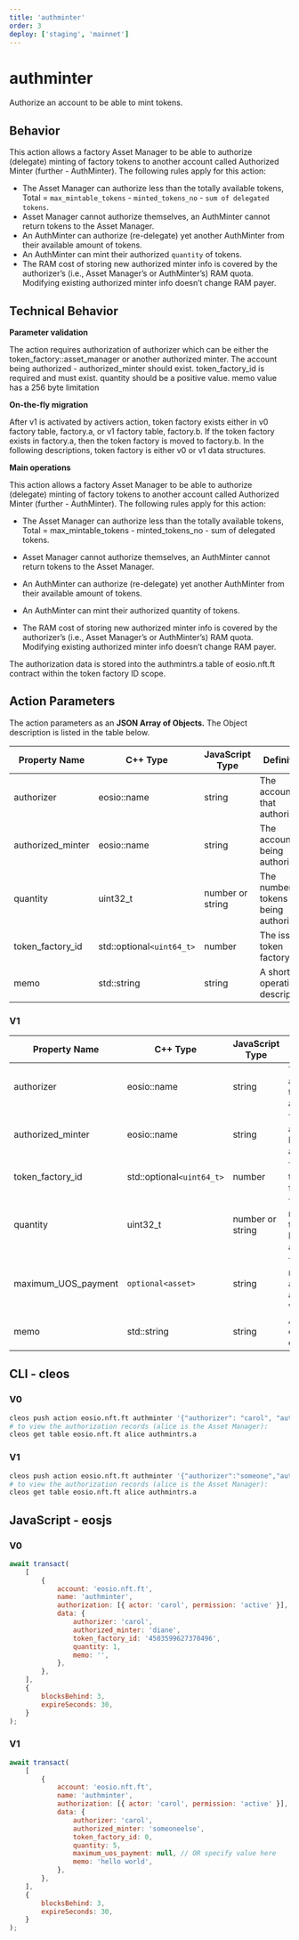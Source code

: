 ```yaml
---
title: 'authminter'
order: 3
deploy: ['staging', 'mainnet']
---
```


# authminter

Authorize an account to be able to mint tokens.

## Behavior

This action allows a factory Asset Manager to be able to authorize (delegate) minting of factory tokens to another account called Authorized Minter (further - AuthMinter). The following rules apply for this action:

-   The Asset Manager can authorize less than the totally available tokens, Total = `max_mintable_tokens` - `minted_tokens_no` - `sum of delegated tokens`.
-   Asset Manager cannot authorize themselves, an AuthMinter cannot return tokens to the Asset Manager.
-   An AuthMinter can authorize (re-delegate) yet another AuthMinter from their available amount of tokens.
-   An AuthMinter can mint their authorized `quantity` of tokens.
-   The RAM cost of storing new authorized minter info is covered by the authorizer’s (i.e., Asset Manager’s or AuthMinter’s) RAM quota. Modifying existing authorized minter info doesn’t change RAM payer.

## Technical Behavior

**Parameter validation**

The action requires authorization of authorizer which can be either the token_factory::asset_manager or another authorized minter. The account being authorized - authorized_minter should exist. token_factory_id is required and must exist. quantity should be a positive value. memo value has a 256 byte limitation

**On-the-fly migration**

After v1 is activated by activers action, token factory exists either in v0 factory table, factory.a, or v1 factory table, factory.b.
If the token factory exists in factory.a, then the token factory is moved to factory.b.
In the following descriptions, token factory is either v0 or v1 data structures.

**Main operations**

This action allows a factory Asset Manager to be able to authorize (delegate) minting of factory tokens to another account called Authorized Minter (further - AuthMinter). The following rules apply for this action:

-   The Asset Manager can authorize less than the totally available tokens, Total = max_mintable_tokens - minted_tokens_no - sum of delegated tokens.

-   Asset Manager cannot authorize themselves, an AuthMinter cannot return tokens to the Asset Manager.

-   An AuthMinter can authorize (re-delegate) yet another AuthMinter from their available amount of tokens.

-   An AuthMinter can mint their authorized quantity of tokens.

-   The RAM cost of storing new authorized minter info is covered by the authorizer’s (i.e., Asset Manager’s or AuthMinter’s) RAM quota. Modifying existing authorized minter info doesn’t change RAM payer.

The authorization data is stored into the authmintrs.a table of eosio.nft.ft contract within the token factory ID scope.

## Action Parameters

The action parameters as an **JSON Array of Objects.** The Object description is listed in the table below.

| Property Name     | C++ Type                  | JavaScript Type  | Definition                            |
| ----------------- | ------------------------- | ---------------- | ------------------------------------- |
| authorizer        | eosio::name               | string           | The account that authorizes           |
| authorized_minter | eosio::name               | string           | The account being authorized          |
| quantity          | uint32_t                  | number or string | The number of tokens being authorized |
| token_factory_id  | std::optional`<uint64_t>` | number           | The issuing token factory ID          |
| memo              | std::string               | string           | A short operation description.        |

### V1

| Property Name       | C++ Type                  | JavaScript Type  | Definition                                 |
| ------------------- | ------------------------- | ---------------- | ------------------------------------------ |
| authorizer          | eosio::name               | string           | The account that authorizes                |
| authorized_minter   | eosio::name               | string           | The account being authorized               |
| token_factory_id    | std::optional`<uint64_t>` | number           | The issuing token factory ID               |
| quantity            | uint32_t                  | number or string | The number of tokens being authorized      |
| maximum_UOS_payment | `optional<asset>`         | string           | The maximum amount the authorizer will pay |
| memo                | std::string               | string           | A short operation description.             |

## CLI - cleos

### V0

```bash
cleos push action eosio.nft.ft authminter '{"authorizer": "carol", "authorized_minter": "diane", "token_factory_id": "4503599627370496", "quantity": "1", "memo": ""}' - carol@active
# to view the authorization records (alice is the Asset Manager):
cleos get table eosio.nft.ft alice authmintrs.a
```

### V1

```bash
cleos push action eosio.nft.ft authminter '{"authorizer":"someone","authorized_minter":"someoneelse","token_factory_id":0,"quantity":5,"maximum_uos_payment":null,"memo":"hello world"}' - carol@active
# to view the authorization records (alice is the Asset Manager):
cleos get table eosio.nft.ft alice authmintrs.a
```

## JavaScript - eosjs

### V0

```js
await transact(
    [
        {
            account: 'eosio.nft.ft',
            name: 'authminter',
            authorization: [{ actor: 'carol', permission: 'active' }],
            data: {
                authorizer: 'carol',
                authorized_minter: 'diane',
                token_factory_id: '4503599627370496',
                quantity: 1,
                memo: '',
            },
        },
    ],
    {
        blocksBehind: 3,
        expireSeconds: 30,
    }
);
```

### V1

```js
await transact(
    [
        {
            account: 'eosio.nft.ft',
            name: 'authminter',
            authorization: [{ actor: 'carol', permission: 'active' }],
            data: {
                authorizer: 'carol',
                authorized_minter: 'someoneelse',
                token_factory_id: 0,
                quantity: 5,
                maximum_uos_payment: null, // OR specify value here
                memo: 'hello world',
            },
        },
    ],
    {
        blocksBehind: 3,
        expireSeconds: 30,
    }
);
```
